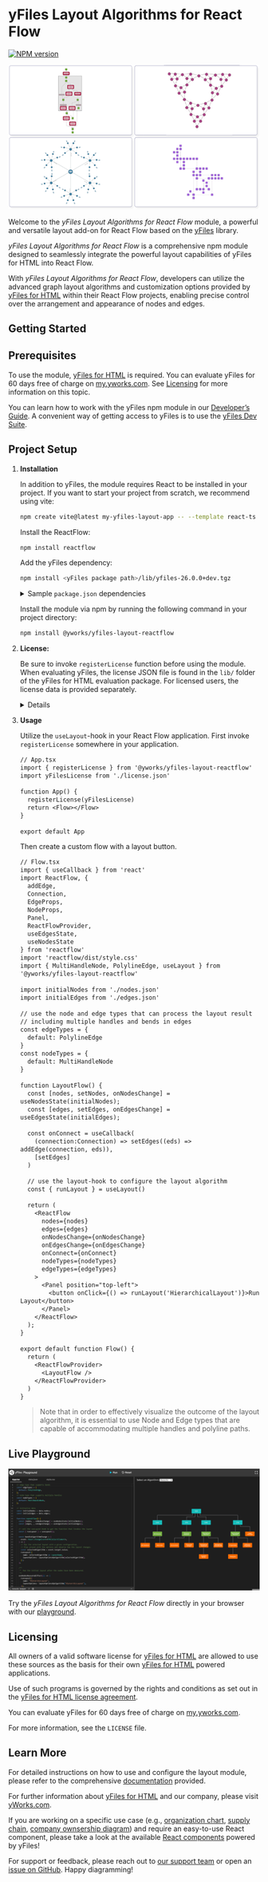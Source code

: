 # yFiles Layout Algorithms for React Flow

[![NPM version](https://img.shields.io/npm/v/@yworks/yfiles-layout-reactflow?style=flat)](https://www.npmjs.org/package/@yworks/yfiles-layout-reactflow)

![Welcome playground](https://raw.githubusercontent.com/yWorks/yfiles-layout-reactflow/main/assets/yfiles-layouts-react-flow-hero-image.png)

Welcome to the *yFiles Layout Algorithms for React Flow* module, a powerful and versatile layout add-on for React Flow based on the [yFiles](https://www.yworks.com/yfiles-overview) library.

*yFiles Layout Algorithms for React Flow* is a comprehensive npm module designed to seamlessly integrate the powerful layout
capabilities of yFiles for HTML into React Flow.

With *yFiles Layout Algorithms for React Flow*, developers can utilize the advanced
graph layout algorithms and customization options provided by [yFiles for HTML](https://www.yworks.com/products/yfiles)
within their React Flow projects, enabling precise control over the arrangement and appearance of nodes and edges.

## Getting Started

## Prerequisites

To use the module, [yFiles for HTML](https://www.yworks.com/products/yfiles-for-html) is required.
You can evaluate yFiles for 60 days free of charge on [my.yworks.com](https://my.yworks.com/signup?product=YFILES_HTML_EVAL).
See [Licensing](https://www.yworks.com/docs/yfiles-react/process-mining-doc/introduction/licensing) for more information on this topic.

You can learn how to work with the yFiles npm module in our [Developer’s Guide](https://docs.yworks.com/yfileshtml/#/dguide/yfiles_npm_module). A convenient way of getting access
to yFiles is to use the [yFiles Dev Suite](https://www.npmjs.com/package/yfiles-dev-suite).

## Project Setup

1. **Installation**

   In addition to yFiles, the module requires React to be installed in your project. If you want to start your project
   from scratch, we recommend using vite:

   ```bash
   npm create vite@latest my-yfiles-layout-app -- --template react-ts
   ```

   Install the ReactFlow:
   ```bash
   npm install reactflow
   ```

   Add the yFiles dependency:
   ```bash
   npm install <yFiles package path>/lib/yfiles-26.0.0+dev.tgz
   ```

   <details>

   <summary>Sample <code>package.json</code> dependencies</summary>
   The resulting package.json dependencies should resemble the following:

   ```json
      dependencies: {
        "react": "^18.2.0",
        "react-dom": "^18.2.0",
        "reactflow": "^11.11.0",
        "@yfiles/yfiles": "./lib/yfiles-30.0.0+dev.tgz"
     }
   ```
   </details>

   Install the module via npm by running the following command in your project directory:

   ```bash
   npm install @yworks/yfiles-layout-reactflow
   ```

2. **License:**

   Be sure to invoke `registerLicense` function before using the module.
   When evaluating yFiles, the license JSON file is found in the `lib/` folder of the yFiles for HTML evaluation package.
   For licensed users, the license data is provided separately.

   <details>

       <summary>License registration</summary>

       Import or paste your license data and register the license, e.g. in `App.tsx`:

       ```js
       import yFilesLicense from './license.json'

       registerLicense(yFilesLicense)
       ```
   </details>

3. **Usage**

   Utilize the `useLayout`-hook in your React Flow application. First invoke `registerLicense` somewhere in your application.

   ```tsx
   // App.tsx
   import { registerLicense } from '@yworks/yfiles-layout-reactflow'
   import yFilesLicense from './license.json'
   
   function App() {
     registerLicense(yFilesLicense)
     return <Flow></Flow>
   }
    
   export default App
   ```
   Then create a custom flow with a layout button.

   ```tsx
   // Flow.tsx
   import { useCallback } from 'react'
   import ReactFlow, {
     addEdge,
     Connection,
     EdgeProps,
     NodeProps,
     Panel,
     ReactFlowProvider,
     useEdgesState,
     useNodesState
   } from 'reactflow'
   import 'reactflow/dist/style.css'
   import { MultiHandleNode, PolylineEdge, useLayout } from '@yworks/yfiles-layout-reactflow'
   
   import initialNodes from './nodes.json'
   import initialEdges from './edges.json'
   
   // use the node and edge types that can process the layout result
   // including multiple handles and bends in edges
   const edgeTypes = {
     default: PolylineEdge
   }
   const nodeTypes = {
     default: MultiHandleNode
   }

   function LayoutFlow() {
     const [nodes, setNodes, onNodesChange] = useNodesState(initialNodes);
     const [edges, setEdges, onEdgesChange] = useEdgesState(initialEdges);

     const onConnect = useCallback(
       (connection:Connection) => setEdges((eds) => addEdge(connection, eds)),
       [setEdges]
     )
   
     // use the layout-hook to configure the layout algorithm
     const { runLayout } = useLayout()
   
     return (
       <ReactFlow
         nodes={nodes}
         edges={edges}
         onNodesChange={onNodesChange}
         onEdgesChange={onEdgesChange}
         onConnect={onConnect}
         nodeTypes={nodeTypes}
         edgeTypes={edgeTypes}
       >
         <Panel position="top-left">
           <button onClick={() => runLayout('HierarchicalLayout')}>Run Layout</button>
         </Panel>
       </ReactFlow>
     );
   }
   
   export default function Flow() {
     return (
       <ReactFlowProvider>
         <LayoutFlow />
       </ReactFlowProvider>
     )
   }

   ```

   > Note that in order to effectively visualize the outcome of the layout algorithm, it is essential to use Node and Edge types that are capable of accommodating multiple handles and polyline paths.

## Live Playground

[![Live Playground](https://raw.githubusercontent.com/yWorks/yfiles-layout-reactflow/main/assets/welcome-playground.png)](https://docs.yworks.com/yfiles-layout-reactflow/introduction/welcome)

Try the *yFiles Layout Algorithms for React Flow* directly in your browser with our [playground](https://docs.yworks.com/yfiles-layout-reactflow/introduction/welcome).

## Licensing

All owners of a valid software license for [yFiles for HTML](https://www.yworks.com/products/yfiles-for-html)
are allowed to use these sources as the basis for their own [yFiles for HTML](https://www.yworks.com/products/yfiles-for-html)
powered applications.

Use of such programs is governed by the rights and conditions as set out in the
[yFiles for HTML license agreement](https://www.yworks.com/products/yfiles-for-html/sla).

You can evaluate yFiles for 60 days free of charge on [my.yworks.com](https://my.yworks.com/signup?product=YFILES_HTML_EVAL).

For more information, see the `LICENSE` file.

## Learn More
For detailed instructions on how to use and configure the layout module, please refer to the comprehensive [documentation](https://docs.yworks.com/yfiles-layout-reactflow/introduction/welcome) provided.

For further information about [yFiles for HTML](https://www.yworks.com/yfiles-overview) and our company, please visit [yWorks.com](https://www.yworks.com).

If you are working on a specific use case (e.g., [organization chart](https://www.npmjs.com/package/@yworks/react-yfiles-orgchart),
[supply chain](https://www.npmjs.com/package/@yworks/react-yfiles-supply-chain), [company ownsership diagram](https://www.npmjs.com/package/@yworks/react-yfiles-company-ownership))
and require an easy-to-use React component, please take a look at the available [React components](https://www.yworks.com/yfiles-react-components) powered by yFiles!

For support or feedback, please reach out to [our support team](https://www.yworks.com/products/yfiles/support) or open an [issue on GitHub](https://github.com/yWorks/yfiles-layout-reactflow/issues). Happy diagramming!
